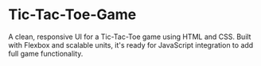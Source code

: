 # Tic-Tac-Toe-Game
A clean, responsive UI for a Tic-Tac-Toe game using HTML and CSS. Built with Flexbox and scalable units, it's ready for JavaScript integration to add full game functionality.
